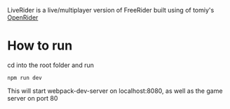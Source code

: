 LiveRider is a live/multiplayer version of FreeRider built using of tomiy's [OpenRider](https://github.com/tomiy/openrider)

# How to run

cd into the root folder and run

```console
npm run dev
```

This will start webpack-dev-server on localhost:8080, as well as the game server on port 80
